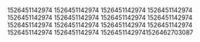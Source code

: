 1526451142974
1526451142974
1526451142974
1526451142974
1526451142974
1526451142974
1526451142974
1526451142974
1526451142974
1526451142974
1526451142974
1526451142974
1526451142974
1526451142974
15264511429741526462703087